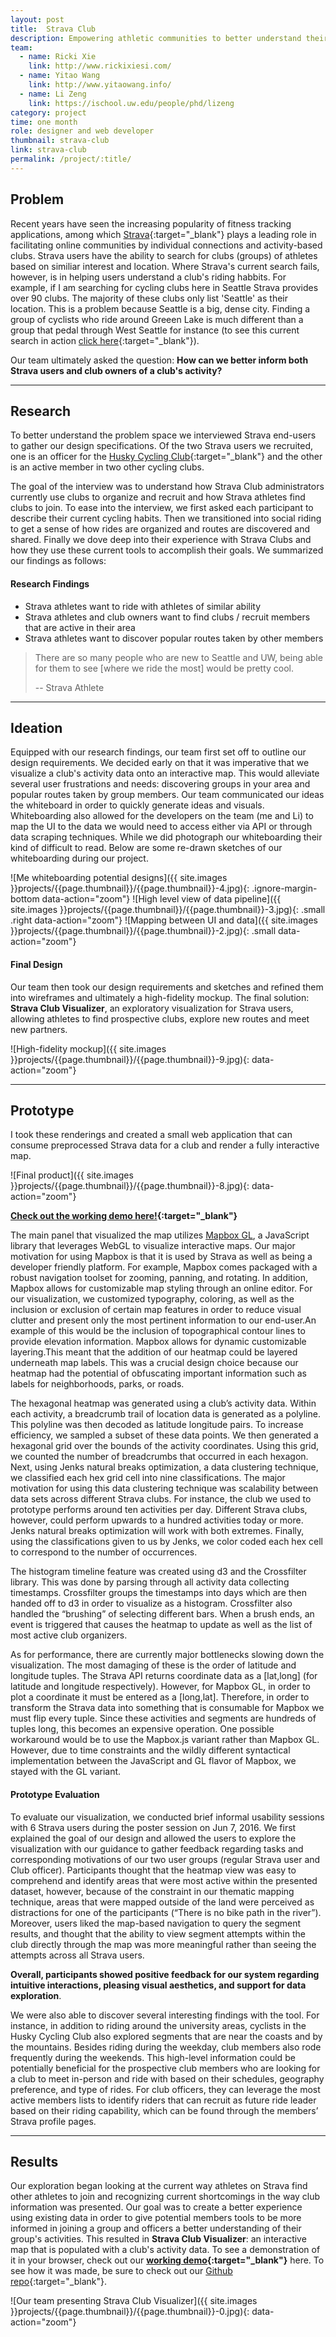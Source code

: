 ```yaml
---
layout: post
title:  Strava Club
description: Empowering athletic communities to better understand their data and make connections
team: 
  - name: Ricki Xie
    link: http://www.rickixiesi.com/
  - name: Yitao Wang
    link: http://www.yitaowang.info/
  - name: Li Zeng
    link: https://ischool.uw.edu/people/phd/lizeng
category: project
time: one month
role: designer and web developer
thumbnail: strava-club
link: strava-club
permalink: /project/:title/
---
```



## Problem
Recent years have seen the increasing popularity of fitness tracking applications, among which [Strava](http://strava.com/){:target="_blank"} plays a leading role in facilitating online communities by individual connections and activity-based clubs. Strava users have the ability to search for clubs (groups) of athletes based on similiar interest and location. Where Strava's current search fails, however, is in helping users understand a club's riding habbits. For example, if I am searching for cycling clubs here in Seattle Strava provides over 90 clubs. The majority of these clubs only list 'Seattle' as their location. This is a problem because Seattle is a big, dense city. Finding a group of cyclists who ride around Greeen Lake is much different than a group that pedal through West Seattle for instance (to see this current search in action [click here](https://www.strava.com/clubs/search?utf8=%E2%9C%93&text=&location=Seattle&%5Bcountry%5D=United+States&%5Bstate%5D=Washington&%5Bcity%5D=Seattle&%5Blat_lng%5D=47.6062095%2C-122.3320708&sport_type=cycling&club_type=all){:target="_blank"}). 

Our team ultimately asked the question: **How can we better inform both Strava users and club owners of a club's activity?**

<hr class='magnifying'>

## Research
To better understand the problem space we interviewed Strava end-users to gather our design specifications. Of the two Strava users we recruited, one is an officer for the [Husky Cycling Club](http://www.huskycycling.org/){:target="_blank"} and the other is an active member in two other cycling clubs.

The goal of the interview was to understand how Strava Club administrators currently use clubs to organize and recruit and how Strava athletes find clubs to join. To ease into the interview, we first asked each participant to describe their current cycling habits. Then we transitioned into social riding to get a sense of how rides are organized and routes are discovered and shared. Finally we dove deep into their experience with Strava Clubs and how they use these current tools to accomplish their goals. We summarized our findings as follows:

#### Research Findings
- Strava athletes want to ride with athletes of similar ability
- Strava athletes and club owners want to find clubs / recruit members that are active in their area
- Strava athletes want to discover popular routes taken by other members

> There are so many people who are new to Seattle
and UW, being able for them to see [where we ride the
most] would be pretty cool. 
>
> -- Strava Athlete

<hr class='praise'>

## Ideation
Equipped with our research findings, our team first set off to outline our design requirements. We decided early on that it was imperative that we visualize a club's activity data onto an interactive map. This would alleviate several user frustrations and needs: discovering groups in your area and popular routes taken by group members. Our team communicated our ideas the whiteboard in order to quickly generate ideas and visuals. Whiteboarding also allowed for the developers on the team (me and Li) to map the UI to the data we would need to access either via API or through data scraping techniques. While we did photograph our whiteboarding their kind of difficult to read. Below are some re-drawn sketches of our whiteboarding during our project.

![Me whiteboarding potential designs]({{ site.images }}projects/{{page.thumbnail}}/{{page.thumbnail}}-4.jpg){: .ignore-margin-bottom data-action="zoom"}
![High level view of data pipeline]({{ site.images }}projects/{{page.thumbnail}}/{{page.thumbnail}}-3.jpg){: .small .right data-action="zoom"}
![Mapping between UI and data]({{ site.images }}projects/{{page.thumbnail}}/{{page.thumbnail}}-2.jpg){: .small data-action="zoom"}

#### Final Design
Our team then took our design requirements and sketches and refined them into wireframes and ultimately a high-fidelity mockup. The final solution: **Strava Club Visualizer**, an exploratory visualization for Strava users, allowing athletes to find prospective clubs, explore new routes and meet new partners.

![High-fidelity mockup]({{ site.images }}projects/{{page.thumbnail}}/{{page.thumbnail}}-9.jpg){: data-action="zoom"}

<hr class="flex">

## Prototype
I took these renderings and created a small web application that can consume preprocessed Strava data for a club and render a fully interactive map.

![Final product]({{ site.images }}projects/{{page.thumbnail}}/{{page.thumbnail}}-8.jpg){: data-action="zoom"}

**[Check out the working demo here!](http://cse512-16s.github.io/fp-rickixie-taoaoao-collnwalkr-lilizeng99/development/){:target="_blank"}**

The main panel that visualized the map utilizes [Mapbox GL](https://www.mapbox.com/mapbox-gl-js/api/), a JavaScript library that leverages WebGL to visualize interactive maps. Our major motivation for using Mapbox is that it is used by Strava as well as being a developer friendly platform. For example, Mapbox comes packaged with a robust navigation toolset for zooming, panning, and rotating. In addition, Mapbox allows for customizable map styling through an online editor. For our visualization, we customized typography, coloring, as well as the inclusion or exclusion of certain map features in order to reduce visual clutter and present only the most pertinent information to our end-user.An example of this would be the inclusion of topographical contour lines to provide elevation information. Mapbox allows for dynamic customizable layering.This meant that the addition of our heatmap could be layered underneath map labels. This was a crucial design choice because our heatmap had the potential of obfuscating important information such as labels for neighborhoods, parks, or roads.

The hexagonal heatmap was generated using a club’s activity
data. Within each activity, a breadcrumb trail of location data is
generated as a polyline. This polyline was then decoded as latitude
longitude pairs. To increase efficiency, we sampled a subset of these
data points. We then generated a hexagonal grid over the bounds of
the activity coordinates. Using this grid, we counted the number of
breadcrumbs that occurred in each hexagon. Next, using Jenks
natural breaks optimization, a data clustering technique, we
classified each hex grid cell into nine classifications. The major
motivation for using this data clustering technique was scalability
between data sets across different Strava clubs. For instance, the club
we used to prototype performs around ten activities per day.
Different Strava clubs, however, could perform upwards to a
hundred activities today or more. Jenks natural breaks optimization
will work with both extremes. Finally, using the classifications given
to us by Jenks, we color coded each hex cell to correspond to the
number of occurrences.

The histogram timeline feature was created using d3 and the
Crossfilter library. This was done by parsing through all activity data
collecting timestamps. Crossfilter groups the timestamps into days
which are then handed off to d3 in order to visualize as a histogram.
Crossfilter also handled the “brushing” of selecting different bars.
When a brush ends, an event is triggered that causes the heatmap to
update as well as the list of most active club organizers.

As for performance, there are currently major bottlenecks
slowing down the visualization. The most damaging of these is the
order of latitude and longitude tuples. The Strava API returns
coordinate data as a [lat,long] (for latitude and longitude
respectively). However, for Mapbox GL, in order to plot a coordinate
it must be entered as a [long,lat]. Therefore, in order to transform the
Strava data into something that is consumable for Mapbox we must
flip every tuple. Since these activities and segments are hundreds of
tuples long, this becomes an expensive operation. One possible workaround would be to use the Mapbox.js variant rather than
Mapbox GL. However, due to time constraints and the wildly
different syntactical implementation between the JavaScript and GL
flavor of Mapbox, we stayed with the GL variant.

#### Prototype Evaluation

To evaluate our visualization, we conducted brief informal
usability sessions with 6 Strava users during the poster session on
Jun 7, 2016. We first explained the goal of our design and allowed
the users to explore the visualization with our guidance to gather
feedback regarding tasks and corresponding motivations of our two
user groups (regular Strava user and Club officer). Participants
thought that the heatmap view was easy to comprehend and identify
areas that were most active within the presented dataset, however,
because of the constraint in our thematic mapping technique, areas
that were mapped outside of the land were perceived as distractions
for one of the participants (“There is no bike path in the river”).
Moreover, users liked the map-based navigation to query the segment results, and thought that the ability to view segment
attempts within the club directly through the map was more
meaningful rather than seeing the attempts across all Strava users.

**Overall, participants showed positive feedback for our system
regarding intuitive interactions, pleasing visual aesthetics, and
support for data exploration**.

We were also able to discover several interesting findings with
the tool. For instance, in addition to riding around the university
areas, cyclists in the Husky Cycling Club also explored segments
that are near the coasts and by the mountains. Besides riding during
the weekday, club members also rode frequently during the
weekends. This high-level information could be potentially
beneficial for the prospective club members who are looking for a
club to meet in-person and ride with based on their schedules,
geography preference, and type of rides. For club officers, they can
leverage the most active members lists to identify riders that can
recruit as future ride leader based on their riding capability, which
can be found through the members’ Strava profile pages. 

<hr class="hundred">

## Results

Our exploration began looking at the current way athletes on Strava find other athletes to join and recognizing current shortcomings in the way club information was presented. Our goal was to create a better experience using existing data in order to give potential members tools to be more informed in joining a group and officers a better understanding of their group's activities. This resulted in **Strava Club Visualizer**: an interactive map that is populated with a club's activity data. To see a demonstration of it in your browser, check out our **[working demo](http://cse512-16s.github.io/fp-rickixie-taoaoao-collnwalkr-lilizeng99/development/){:target="_blank"}** here. To see how it was made, be sure to check out our [Github repo](https://github.com/collnwalkr/strava-public){:target="_blank"}.


![Our team presenting Strava Club Visualizer]({{ site.images }}projects/{{page.thumbnail}}/{{page.thumbnail}}-0.jpg){: data-action="zoom"}
